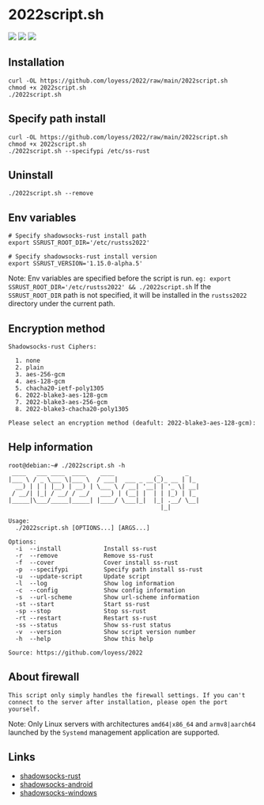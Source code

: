 # 2022script.sh
![](https://img.shields.io/github/stars/loyess/2022.svg)
![](https://img.shields.io/github/forks/loyess/2022.svg) 
![](https://img.shields.io/github/license/loyess/2022.svg)  

## Installation
```
curl -OL https://github.com/loyess/2022/raw/main/2022script.sh
chmod +x 2022script.sh
./2022script.sh
```

## Specify path install
```
curl -OL https://github.com/loyess/2022/raw/main/2022script.sh
chmod +x 2022script.sh
./2022script.sh --specifypi /etc/ss-rust
```

## Uninstall
```
./2022script.sh --remove
```

## Env variables
```
# Specify shadowsocks-rust install path
export SSRUST_ROOT_DIR='/etc/rustss2022'

# Specify shadowsocks-rust install version
export SSRUST_VERSION='1.15.0-alpha.5'
```
Note: Env variables are specified before the script is run. `eg: export SSRUST_ROOT_DIR='/etc/rustss2022' && ./2022script.sh` If the `SSRUST_ROOT_DIR` path is not specified, it will be installed in the `rustss2022` directory under the current path.

## Encryption method
```
Shadowsocks-rust Ciphers: 

  1. none
  2. plain
  3. aes-256-gcm
  4. aes-128-gcm
  5. chacha20-ietf-poly1305
  6. 2022-blake3-aes-128-gcm
  7. 2022-blake3-aes-256-gcm
  8. 2022-blake3-chacha20-poly1305

Please select an encryption method (deafult: 2022-blake3-aes-128-gcm):
```

## Help information
```
root@debian:~# ./2022script.sh -h
 ____   ___ ____  ____    ____            _       _   
|___ \ / _ \___ \|___ \  / ___|  ___ _ __(_)_ __ | |_ 
  __) | | | |__) | __) | \___ \ / __| '__| | '_ \| __|
 / __/| |_| / __/ / __/   ___) | (__| |  | | |_) | |_ 
|_____|\___/_____|_____| |____/ \___|_|  |_| .__/ \__|
                                           |_|        

Usage: 
  ./2022script.sh [OPTIONS...] [ARGS...]

Options: 
  -i  --install            Install ss-rust
  -r  --remove             Remove ss-rust
  -f  --cover              Cover install ss-rust
  -p  --specifypi          Specify path install ss-rust
  -u  --update-script      Update script
  -l  --log                Show log information
  -c  --config             Show config information
  -s  --url-scheme         Show url-scheme information
  -st --start              Start ss-rust
  -sp --stop               Stop ss-rust
  -rt --restart            Restart ss-rust
  -ss --status             Show ss-rust status
  -v  --version            Show script version number
  -h  --help               Show this help

Source: https://github.com/loyess/2022
```

## About firewall
```
This script only simply handles the firewall settings. If you can't connect to the server after installation, please open the port yourself.
```

Note: Only Linux servers with architectures `amd64|x86_64` and `armv8|aarch64` launched by the `Systemd` management application are supported.

## Links
- [shadowsocks-rust](https://github.com/shadowsocks/shadowsocks-rust)
- [shadowsocks-android](<https://github.com/shadowsocks/shadowsocks-android>)
- [shadowsocks-windows](<https://github.com/shadowsocks/shadowsocks-windows>)
